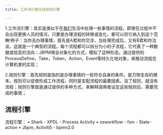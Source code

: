 ```yaml
---
title: 工作流引擎比较规则引擎

---
```

1.工作流引擎：其实是类似于在[我们](https://www.w3cdoc.com)生活中处理一些事情的流程，即使在过程中不会出现更换人员的情况，只要是办理流程的转移或变化，都可以将它纳入到这个范畴!例子：当你去办理事情，首先是A君和你交涉，当处理完成后，又有B君和你洽谈，这就是一个典型的流程。每个流程都可以拆分为小的子流程，它代表了一种数据或信息的流向；JBPM用全对象化的方式，模拟了这种形态。通过提供的ProcessDefine，Take，Token，Action，Event等持久化地对象，来推动流程在计算机里的实现；

2.规则引擎：首先规则是指的是办理事情的一些符合自身的条件。是万物生存的根本。规则可以促使形成工作流程，同时是支配流程的最要因素。没了规则，就没有流程；规则引擎就是通过提供的多种方式，来解释调用者设定这些规则后，需要完成的事情；

## 流程引擎
流程引擎：
• Shark - XPDL - Process Activity 
• osworkflow - fsm - State-action 
• Jbpm, Activiti5 - bpmn2.0 


